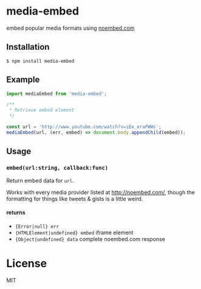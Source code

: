 # media-embed

embed popular media formats using [noembed.com](http://noembed.com/)


## Installation

```
$ npm install media-embed
```

## Example

```js
import mediaEmbed from 'media-embed';

/**
 * Retrieve embed element
 */

const url = 'http://www.youtube.com/watch?v=iEe_eraFWWs';
mediaEmbed(url, (err, embed) => document.body.appendChild(embed));
```

## Usage

### `embed(url:string, callback:func)`
Return embed data for `url`.

Works with every media provider listed at http://noembed.com/, though
the formatting for things like tweets & gists is a little weird.

#### returns
- `{Error|null} err`
- `{HTMLElement|undefined} embed` iframe element
- `{Object|undefined} data` complete noembed.com response

# License

  MIT
